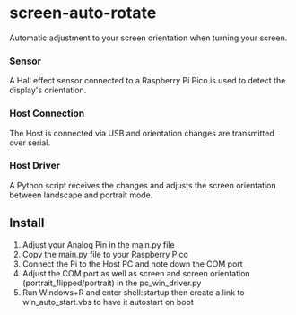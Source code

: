 # screen-auto-rotate
Automatic adjustment to your screen orientation when turning your screen.

### Sensor
A Hall effect sensor connected to a Raspberry Pi Pico is used to detect the display's orientation.

### Host Connection
The Host is connected via USB and orientation changes are transmitted over serial.

### Host Driver
A Python script receives the changes and adjusts the screen orientation between landscape and portrait mode.

## Install
1) Adjust your Analog Pin in the main.py file
2) Copy the main.py file to your Raspberry Pico
3) Connect the Pi to the Host PC and note down the COM port
4) Adjust the COM port as well as screen and screen orientation (portrait_flipped/portrait) in the pc_win_driver.py 
5) Run Windows+R and enter shell:startup then create a link to win_auto_start.vbs to have it autostart on boot
